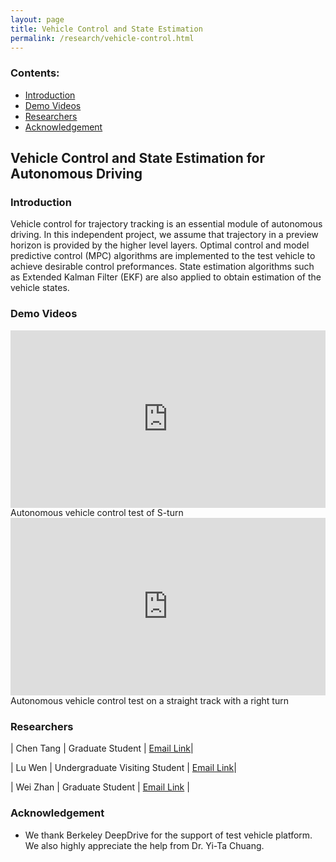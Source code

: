```yaml
---
layout: page
title: Vehicle Control and State Estimation
permalink: /research/vehicle-control.html
---
```


### Contents:

* [Introduction](#id1)
* [Demo Videos](#id2)
* [Researchers](#id3)
* [Acknowledgement](#id5)

<!-- Title your work here -->

## Vehicle Control and State Estimation for Autonomous Driving


<!-- Add your own introduction here -->

### <a name="id1"></a>Introduction

Vehicle control for trajectory tracking is an essential module of autonomous driving. In this independent project, we assume that trajectory in a preview horizon is provided by the higher level layers. Optimal control and model predictive control (MPC) algorithms are implemented to the test vehicle to achieve desirable control preformances. State estimation algorithms such as Extended Kalman Filter (EKF) are also applied to obtain estimation of the vehicle states.



### <a name="id2"></a>Demo Videos

<div style="position: relative; width: 100%; height: 0; padding-bottom: 56.3%;">
<iframe style = "position: absolute; width: 100%; height: 100%; left: 0; top: 0;"
  src="https://youtube.com/embed/merY2JoUxMg" frameborder="0" controls="controls" preload="auto" allowfullscreen></iframe>
</div>

<div class="image-caption">Autonomous vehicle control test of S-turn</div>

<div style="position: relative; width: 100%; height: 0; padding-bottom: 56.3%;">
<iframe style = "position: absolute; width: 100%; height: 100%; left: 0; top: 0;"
  src="https://youtube.com/embed/6pgMcUa498w" frameborder="0" controls="controls" preload="auto" allowfullscreen></iframe>
</div>

<div class="image-caption">Autonomous vehicle control test on a straight track with a right turn</div>



### <a name="id3"></a>Researchers

| Chen Tang | Graduate Student | [Email Link](mailto:chen_tang@berkeley.edu)|

| Lu Wen | Undergraduate Visiting Student | [Email Link](mailto:wenl14@mails.tsinghua.edu.cn)|

| Wei Zhan | Graduate Student | [Email Link](mailto:wzhan@berkeley.edu) | 



<!-- If you have any sponsors, you can just list them here -->

### <a name="id5"></a>Acknowledgement

* We thank Berkeley DeepDrive for the support of test vehicle platform. We also highly appreciate the help from Dr. Yi-Ta Chuang.
